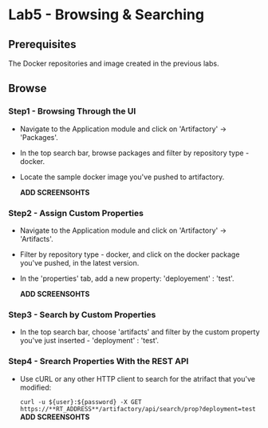 # Lab5 - Browsing & Searching

## Prerequisites

The Docker repositories and image created in the previous labs.

## Browse

### Step1 - Browsing Through the UI

- Navigate to the Application module and click on 'Artifactory' -> 'Packages'.
- In the top search bar, browse packages and filter by repository type - docker.
- Locate the sample docker image you've pushed to artifactory.

  **ADD SCREENSOHTS**

### Step2 - Assign Custom Properties

- Navigate to the Application module and click on 'Artifactory' -> 'Artifacts'.
- Filter by repository type - docker, and click on the docker package you've pushed, in the latest version.
- In the 'properties' tab, add a new property: 'deployement' : 'test'.

  **ADD SCREENSOHTS**

### Step3 - Search by Custom Properties

- In the top search bar, choose 'artifacts' and filter by the custom property you've just inserted - 'deployment' : 'test'.

### Step4 - Srearch Properties With the REST API

- Use cURL or any other HTTP client to search for the atrifact that you've modified:

  `curl -u ${user}:${password} -X GET https://**RT_ADDRESS**/artifactory/api/search/prop?deployment=test`
  **ADD SCREENSOHTS**
